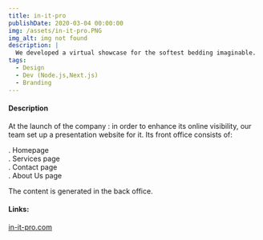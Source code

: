 ```yaml
---
title: in-it-pro
publishDate: 2020-03-04 00:00:00
img: /assets/in-it-pro.PNG
img_alt: img not found
description: |
  We developed a virtual showcase for the softest bedding imaginable.
tags:
  - Design
  - Dev (Node.js,Next.js)
  - Branding
---
```

#### Description
At the launch of the company : in order to enhance its online visibility, our team set up a presentation website for it.
Its front office consists of: 

. Homepage</br>
. Services page </br>
. Contact page </br>
. About Us page</br>

The content is generated in the back office.

#### Links:
<a href="https://in-it-pro.com">in-it-pro.com</a>
